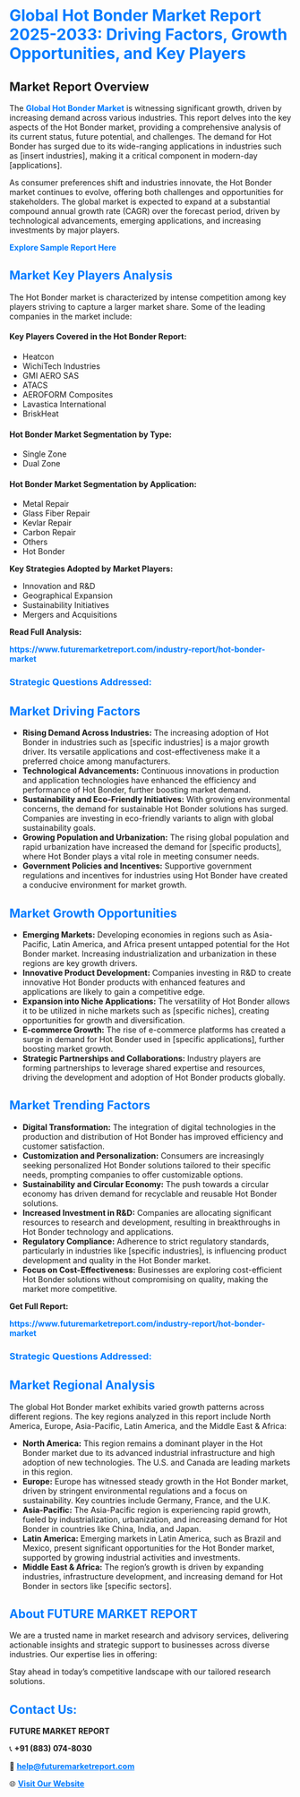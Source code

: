 <h1 style="color: #007BFF;">Global Hot Bonder Market Report 2025-2033: Driving Factors, Growth Opportunities, and Key Players</h1>

<section id="overview">
<h2>Market Report Overview</h2>
<p>The <a href="https://www.futuremarketreport.com/industry-report/hot-bonder-market" style="color: #007BFF; text-decoration: none;"><strong>Global Hot Bonder Market</strong></a> is witnessing significant growth, driven by increasing demand across various industries. This report delves into the key aspects of the Hot Bonder market, providing a comprehensive analysis of its current status, future potential, and challenges. The demand for Hot Bonder has surged due to its wide-ranging applications in industries such as [insert industries], making it a critical component in modern-day [applications].</p>
<p>As consumer preferences shift and industries innovate, the Hot Bonder market continues to evolve, offering both challenges and opportunities for stakeholders. The global market is expected to expand at a substantial compound annual growth rate (CAGR) over the forecast period, driven by technological advancements, emerging applications, and increasing investments by major players.</p>
</section>

<section id="overview">
<p><a href="https://www.futuremarketreport.com/request-sample/reportId=113293" style="color: #007BFF; text-decoration: none;"><strong>Explore Sample Report Here</strong></a></p>
</section>

<section id="key-players">
<h2 style="color: #007BFF;">Market Key Players Analysis</h2>
<p>The Hot Bonder market is characterized by intense competition among key players striving to capture a larger market share. Some of the leading companies in the market include:</p>
<h4>Key Players Covered in the Hot Bonder Report:</h4>
<ul><li>Heatcon</li><li>WichiTech Industries</li><li>GMI AERO SAS</li><li>ATACS</li><li>AEROFORM Composites</li><li>Lavastica International</li><li>BriskHeat</li></ul>
<h4>Hot Bonder Market Segmentation by Type:</h4>
<ul><li>Single Zone</li><li>Dual Zone</li></ul>

<h4>Hot Bonder Market Segmentation by Application:</h4>
<ul><li>Metal Repair</li><li>Glass Fiber Repair</li><li>Kevlar Repair</li><li>Carbon Repair</li><li>Others</li><li>Hot Bonder</li></ul>
<p><strong>Key Strategies Adopted by Market Players:</strong></p>
<ul>
<li>Innovation and R&D</li>
<li>Geographical Expansion</li>
<li>Sustainability Initiatives</li>
<li>Mergers and Acquisitions</li>
</ul>
</section>

<section>
<p><strong>Read Full Analysis: </strong></p><a href="https://www.futuremarketreport.com/industry-report/hot-bonder-market" style="color: #007BFF; text-decoration: none;"><strong>https://www.futuremarketreport.com/industry-report/hot-bonder-market</strong></a>
<h3 style="color: #007BFF;">Strategic Questions Addressed:</h3>
</section>

<section id="driving-factors">
<h2 style="color: #007BFF;">Market Driving Factors</h2>
<ul>
<li><strong>Rising Demand Across Industries:</strong> The increasing adoption of Hot Bonder in industries such as [specific industries] is a major growth driver. Its versatile applications and cost-effectiveness make it a preferred choice among manufacturers.</li>
<li><strong>Technological Advancements:</strong> Continuous innovations in production and application technologies have enhanced the efficiency and performance of Hot Bonder, further boosting market demand.</li>
<li><strong>Sustainability and Eco-Friendly Initiatives:</strong> With growing environmental concerns, the demand for sustainable Hot Bonder solutions has surged. Companies are investing in eco-friendly variants to align with global sustainability goals.</li>
<li><strong>Growing Population and Urbanization:</strong> The rising global population and rapid urbanization have increased the demand for [specific products], where Hot Bonder plays a vital role in meeting consumer needs.</li>
<li><strong>Government Policies and Incentives:</strong> Supportive government regulations and incentives for industries using Hot Bonder have created a conducive environment for market growth.</li>
</ul>
</section>

<section id="growth-opportunities">
<h2 style="color: #007BFF;">Market Growth Opportunities</h2>
<ul>
<li><strong>Emerging Markets:</strong> Developing economies in regions such as Asia-Pacific, Latin America, and Africa present untapped potential for the Hot Bonder market. Increasing industrialization and urbanization in these regions are key growth drivers.</li>
<li><strong>Innovative Product Development:</strong> Companies investing in R&D to create innovative Hot Bonder products with enhanced features and applications are likely to gain a competitive edge.</li>
<li><strong>Expansion into Niche Applications:</strong> The versatility of Hot Bonder allows it to be utilized in niche markets such as [specific niches], creating opportunities for growth and diversification.</li>
<li><strong>E-commerce Growth:</strong> The rise of e-commerce platforms has created a surge in demand for Hot Bonder used in [specific applications], further boosting market growth.</li>
<li><strong>Strategic Partnerships and Collaborations:</strong> Industry players are forming partnerships to leverage shared expertise and resources, driving the development and adoption of Hot Bonder products globally.</li>
</ul>
</section>

<section id="trending-factors">
<h2 style="color: #007BFF;">Market Trending Factors</h2>
<ul>
<li><strong>Digital Transformation:</strong> The integration of digital technologies in the production and distribution of Hot Bonder has improved efficiency and customer satisfaction.</li>
<li><strong>Customization and Personalization:</strong> Consumers are increasingly seeking personalized Hot Bonder solutions tailored to their specific needs, prompting companies to offer customizable options.</li>
<li><strong>Sustainability and Circular Economy:</strong> The push towards a circular economy has driven demand for recyclable and reusable Hot Bonder solutions.</li>
<li><strong>Increased Investment in R&D:</strong> Companies are allocating significant resources to research and development, resulting in breakthroughs in Hot Bonder technology and applications.</li>
<li><strong>Regulatory Compliance:</strong> Adherence to strict regulatory standards, particularly in industries like [specific industries], is influencing product development and quality in the Hot Bonder market.</li>
<li><strong>Focus on Cost-Effectiveness:</strong> Businesses are exploring cost-efficient Hot Bonder solutions without compromising on quality, making the market more competitive.</li>
</ul>
</section>

<section>
<p><strong>Get Full Report: </strong></p><a href="https://www.futuremarketreport.com/industry-report/hot-bonder-market" style="color: #007BFF; text-decoration: none;"><strong>https://www.futuremarketreport.com/industry-report/hot-bonder-market</strong></a>
<h3 style="color: #007BFF;">Strategic Questions Addressed:</h3>
</section>


<section id="regional-analysis">
<h2 style="color: #007BFF;">Market Regional Analysis</h2>
<p>The global Hot Bonder market exhibits varied growth patterns across different regions. The key regions analyzed in this report include North America, Europe, Asia-Pacific, Latin America, and the Middle East & Africa:</p>
<ul>
<li><strong>North America:</strong> This region remains a dominant player in the Hot Bonder market due to its advanced industrial infrastructure and high adoption of new technologies. The U.S. and Canada are leading markets in this region.</li>
<li><strong>Europe:</strong> Europe has witnessed steady growth in the Hot Bonder market, driven by stringent environmental regulations and a focus on sustainability. Key countries include Germany, France, and the U.K.</li>
<li><strong>Asia-Pacific:</strong> The Asia-Pacific region is experiencing rapid growth, fueled by industrialization, urbanization, and increasing demand for Hot Bonder in countries like China, India, and Japan.</li>
<li><strong>Latin America:</strong> Emerging markets in Latin America, such as Brazil and Mexico, present significant opportunities for the Hot Bonder market, supported by growing industrial activities and investments.</li>
<li><strong>Middle East & Africa:</strong> The region’s growth is driven by expanding industries, infrastructure development, and increasing demand for Hot Bonder in sectors like [specific sectors].</li>
</ul>
</section>

<footer>
<h2 style="color: #007BFF;">About FUTURE MARKET REPORT</h2>
<p>We are a trusted name in market research and advisory services, delivering actionable insights and strategic support to businesses across diverse industries. Our expertise lies in offering:</p>

<p>Stay ahead in today’s competitive landscape with our tailored research solutions.</p>

<h2 style="color: #007BFF;">Contact Us:</h2>
<p><strong>FUTURE MARKET REPORT</strong></p>
<p>📞 <strong>+91 (883) 074-8030</strong></p>
<p>📧 <strong><a href="mailto:help@futuremarketreport.com" style="color: #007BFF;">help@futuremarketreport.com</a></strong></p>
<p>🌐 <strong><a href="https://www.futuremarketreport.com/" style="color: #007BFF;">Visit Our Website</a></strong></p>
</footer>
